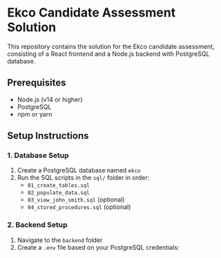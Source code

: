 # Ekco Candidate Assessment Solution

This repository contains the solution for the Ekco candidate assessment, consisting of a React frontend and a Node.js backend with PostgreSQL database.

## Prerequisites

- Node.js (v14 or higher)
- PostgreSQL
- npm or yarn

## Setup Instructions

### 1. Database Setup

1. Create a PostgreSQL database named `ekco`
2. Run the SQL scripts in the `sql/` folder in order:
   - `01_create_tables.sql`
   - `02_populate_data.sql`
   - `03_view_john_smith.sql` (optional)
   - `04_stored_procedures.sql` (optional)

### 2. Backend Setup

1. Navigate to the `backend` folder
2. Create a `.env` file based on your PostgreSQL credentials: